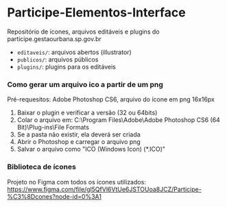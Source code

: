 # Participe-Elementos-Interface

Repositório de ícones, arquivos editáveis e plugins do participe.gestaourbana.sp.gov.br

  - `editaveis/`: arquivos abertos (illustrator)
  - `publicos/`: arquivos públicos 
  - `plugins/`: plugins para os editáveis  

### Como gerar um arquivo ico a partir de um png
Pré-requesitos: Adobe Photoshop CS6, arquivo do ícone em png 16x16px
1. Baixar o plugin e verificar a versão (32 ou 64bits)
2. Colar o arquivo em: C:\Program Files\Adobe\Adobe Photoshop CS6 (64 Bit)\Plug-ins\File Formats
3. Se a pasta não existir, ela deverá ser criada
4. Abrir o Photoshop e carregar o arquivo png
5. Salvar o arquivo como "ICO (Windows Icon) (*.ICO)"

### Biblioteca de ícones
Projeto no Figma com todos os ícones utilizados:
https://www.figma.com/file/gl5QfVl6VtUe6JSTOUoa8JCZ/Participe-%C3%8Dcones?node-id=0%3A1

